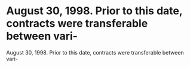 # August 30, 1998. Prior to this date, contracts were transferable between vari-

August 30, 1998. Prior to this date, contracts were transferable between vari-
